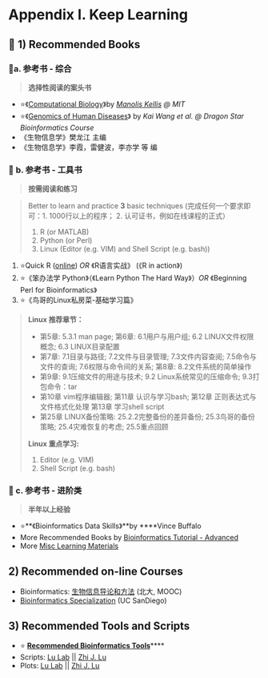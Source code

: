 # Appendix I. Keep Learning

## 📖 1\) Recommended Books <a id="self-study"></a>

### 📖**a. 参考书 - 综合** 

> **选择性阅读的案头书**

* ⭐《[Computational Biology](https://ocw.mit.edu/ans7870/6/6.047/f15/MIT6_047F15_Compiled.pdf)》by [_Manolis Kellis_](https://ocw.mit.edu/courses/electrical-engineering-and-computer-science/6-047-computational-biology-fall-2015/) _@ MIT_ 
* ⭐《[Genomics of Human Diseases](https://github.com/wglab/dragonstar2019)》 by _Kai Wang et al. @ Dragon Star Bioinformatics Course_
* 《生物信息学》樊龙江  主编
* 《生物信息学》李霞，雷健波，李亦学 等 编



### 📖 **b. 参考书 - 工具书**

> **按需阅读和练习**

> Better to learn and practice **3** basic techniques \(完成任何一个要求即可：1. 1000行以上的程序； 2. 认可证书，例如在线课程的正式）
>
> 1. R \(or MATLAB\)
> 2. Python \(or Perl\)
> 3. Linux \(Editor \(e.g. VIM\) and Shell Script \(e.g. bash\)\)

1. ⭐Quick R \([online](http://www.statmethods.net/)\)  _OR_ 《R语言实战》 \(《R in action》\)
2. ⭐《笨办法学 Python》（《Learn Python The Hard Way》）_OR_ 《Beginning Perl for Bioinformatics》
3. ⭐《鸟哥的Linux私房菜-基础学习篇》 

> **Linux 推荐章节：** 
>
> * 第5章: 5.3.1 man page; 第6章: 6.1用户与用户组; 6.2 LINUX文件权限概念; 6.3 LINUX目录配置
> * 第7章:  7.1目录与路径; 7.2文件与目录管理; 7.3文件内容查阅; 7.5命令与文件的查询; 7.6权限与命令间的关系; 第8章: 8.2文件系统的简单操作 
> * 第9章: 9.1压缩文件的用途与技术; 9.2 Linux系统常见的压缩命令; 9.3打包命令：tar
> * 第10章 vim程序编辑器;  第11章 认识与学习bash; 第12章 正则表达式与文件格式化处理 第13章 学习shell script
> * 第25章 LINUX备份策略: 25.2.2完整备份的差异备份; 25.3鸟哥的备份策略; 25.4灾难恢复的考虑; 25.5重点回顾
>
> **Linux 重点学习:** 
>
> 1.  Editor \(e.g. VIM\)
> 2.  Shell Script \(e.g. bash\)



### 📖 c. 参考书 - 进阶类

> **半年以上经验**

* ⭐**《Bioinformatics Data Skills》**by ****Vince Buffalo
* More Recommended Books by [Bioinformatics Tutorial - Advanced](https://lulab.gitbook.io/training/appendix/appendix-i.keep-learning)
* More [Misc Learning Materials](https://cloud.tsinghua.edu.cn/d/e63019c19d59449992fc/)

## 2\) Recommended on-line Courses

* Bioinformatics: [生物信息导论和方法](https://www.coursera.org/course/pkubioinfo) \(北大, MOOC\)
* [Bioinformatics Specialization](https://www.coursera.org/specializations/bioinformatics?utm_medium=courseDescripTop) \(UC SanDiego\)

## 3\) Recommended Tools and Scripts <a id="share-script"></a>

* ⭐ [**Recommended Bioinformatics Tools**](https://lulab.gitbook.io/training/appendix/appendix-iv.useful-tools-for-bioinformatics)\*\*\*\*
* Scripts:  [Lu Lab](https://github.com/lulab/shared_scripts) \|\| [Zhi J. Lu](https://github.com/urluzhi/scripts) 
* Plots: [Lu Lab](%20https://github.com/lulab/shared_scripts/tree/master/plots) \|\| [Zhi J. Lu](https://github.com/urluzhi/scripts/tree/master/Rscript/R_plot)

